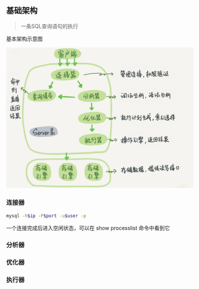 ## 基础架构

> 一条SQL查询语句的执行

基本架构示意图

![download](../images/download.png)

### 连接器

```sh
mysql -h$ip -P$port -u$user -p
```

一个连接完成后进入空闲状态，可以在 show processlist 命令中看到它

### 分析器

### 优化器

### 执行器





